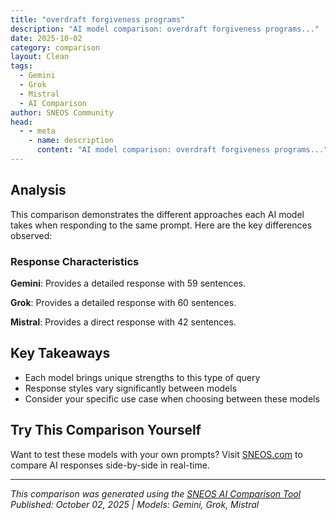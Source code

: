 ```yaml
---
title: "overdraft forgiveness programs"
description: "AI model comparison: overdraft forgiveness programs..."
date: 2025-10-02
category: comparison
layout: Clean
tags:
  - Gemini
  - Grok
  - Mistral
  - AI Comparison
author: SNEOS Community
head:
  - - meta
    - name: description
      content: "AI model comparison: overdraft forgiveness programs..."
---
```


<ChatComparison
  title="overdraft forgiveness programs"
  prompt="overdraft forgiveness programs"
  :responses='{
    "Gemini": "Overdraft forgiveness programs, also known as overdraft protection or overdraft privilege programs, are offered by some banks and credit unions as a way to cover transactions when your account balance dips below zero. They\u0027re designed to prevent declined transactions and the embarrassment and inconvenience that can come with them. However, they come with their own set of pros and cons, and it\u0027s crucial to understand how they work before relying on them.\n\nHere\u0027s a breakdown of what you need to know about overdraft forgiveness programs:\n\n**How They Work (Generally):**\n\n*   **Default Enrollment (Opt-In/Opt-Out):**  Historically, many banks automatically enrolled customers in overdraft programs.  However, regulations now require **opt-in** for overdraft coverage on **ATM and debit card transactions**.  This means you must *actively* choose to enroll in the program for it to cover those specific types of transactions.  Banks can still offer \u0022standard\u0022 overdraft coverage for checks and recurring electronic payments without requiring your opt-in.\n*   **Covering the Transaction:** When you attempt to make a transaction (check, debit card, ACH transfer, etc.) and you don\u0027t have enough funds in your account, the bank will \u0022cover\u0022 the transaction.  This means they\u0027ll pay it, even though you\u0027re overdrawn.\n*   **Overdraft Fee:**  The key catch is that the bank charges a fee for each overdraft transaction they cover.  These fees can range significantly but often hover around $30-$40 per transaction.\n*   **Repayment:** You are expected to repay the overdrawn amount *and* the overdraft fee, usually within a specified timeframe (e.g., within a few days or weeks). If you don\u0027t repay it, the bank may charge additional fees, suspend your account privileges, or even close your account and report it to credit bureaus.\n*   **Order of Transactions:**  Banks can sometimes process transactions in a way that maximizes overdraft fees.  For example, they might process the largest transactions first, which could lead to more smaller transactions being overdrawn. (This is a controversial practice and under scrutiny by regulators).\n\n**Types of Overdraft Coverage:**\n\n*   **Overdraft Privilege/Standard Overdraft:** This is the traditional type where the bank uses its discretion to cover your overdrafts, up to a certain limit. It relies on the bank\u0027s decision to pay or not pay, and you incur a fee for each paid transaction.\n*   **Overdraft Protection Link to Another Account:**  This involves linking your checking account to another account you have at the same bank (e.g., savings account, credit card, or line of credit). When you overdraw your checking account, funds are automatically transferred from the linked account to cover the overdraft.  There may be a transfer fee, but it\u0027s often lower than a standard overdraft fee.  If you\u0027re using a credit card or line of credit, you\u0027ll also be subject to interest charges on the transferred amount.\n*   **Overdraft Line of Credit:** This is a dedicated line of credit specifically for overdraft protection. It works similarly to a regular line of credit, with interest charges on the amount borrowed. Interest rates can be high.\n\n**Pros of Overdraft Forgiveness Programs:**\n\n*   **Preventing Declined Transactions:** Avoid the embarrassment and inconvenience of having a transaction declined, especially for essential payments.\n*   **Flexibility:** Provides a cushion for unexpected expenses or mistakes in budgeting.\n*   **Peace of Mind:**  Offers some assurance that important payments will go through, even if you\u0027re temporarily short on funds.\n\n**Cons of Overdraft Forgiveness Programs:**\n\n*   **High Fees:**  Overdraft fees are notoriously expensive and can quickly add up, turning a small overdraft into a costly problem.\n*   **Encourages Poor Financial Habits:**  Reliance on overdraft coverage can mask underlying financial issues and discourage responsible budgeting.\n*   **Potential for Debt:**  If you don\u0027t repay the overdraft promptly, you can fall into debt and face additional fees and interest charges.\n*   **Misleading Marketing:**  The term \u0022forgiveness\u0022 is somewhat misleading because you\u0027re not really being forgiven; you\u0027re paying a hefty fee for the privilege of overdrawing your account.\n*   **Variable Coverage:**  With \u0022overdraft privilege,\u0022 there\u0027s no guarantee that the bank will cover your overdraft every time. They can refuse to pay, resulting in a declined transaction and potentially a non-sufficient funds (NSF) fee.\n\n**Alternatives to Overdraft Forgiveness:**\n\n*   **Balance Alerts:** Set up alerts to notify you when your balance is low, giving you time to transfer funds or adjust spending.\n*   **Budgeting and Tracking Expenses:**  Develop a budget and track your spending to stay on top of your finances and avoid overdrawing your account in the first place.\n*   **Linking Accounts (Savings/Credit Card):**  Link your checking account to a savings account or credit card for automatic transfers in case of an overdraft.  This is usually cheaper than standard overdraft fees.\n*   **Negotiate with the Bank:** If you occasionally incur overdraft fees, try contacting the bank and asking them to waive the fee, especially if you have a good banking history.\n*   **Consider a Different Bank/Credit Union:**  Shop around for banks or credit unions that offer better overdraft policies, lower fees, or even no-fee overdraft protection options.  Some fintech companies offer accounts designed to prevent overdrafts altogether.\n*   **Build an Emergency Fund:**  Having a small emergency fund can help you cover unexpected expenses without resorting to overdraft protection.\n\n**Important Considerations:**\n\n*   **Read the Fine Print:**  Carefully review the terms and conditions of any overdraft program before enrolling. Pay attention to the fees, limits, repayment periods, and how the bank processes transactions.\n*   **Monitor Your Account:**  Regularly monitor your account balance and transactions to catch any errors or unexpected charges that could lead to an overdraft.\n*   **Don\u0027t Rely on It:**  Overdraft protection should be considered a last resort, not a regular banking practice.  Focus on managing your finances effectively to avoid overdrawing your account in the first place.\n*   **Opt-Out if Needed:** If you\u0027re not benefiting from an overdraft program or find yourself accumulating excessive fees, consider opting out. You can usually do this by contacting your bank or credit union.\n\n**Regulatory Scrutiny:**\n\nOverdraft fees have come under increased scrutiny from regulators like the Consumer Financial Protection Bureau (CFPB). The CFPB is actively working to reduce excessive fees and promote more transparent and consumer-friendly banking practices.  Expect to see continued changes and reforms in this area.\n\nIn conclusion, overdraft forgiveness programs can provide a temporary safety net, but they are generally an expensive solution. Understanding the terms and conditions, exploring alternatives, and practicing responsible financial management are crucial to avoiding overdraft fees and maintaining a healthy financial standing.\n",
    "Grok": "Overdraft forgiveness programs are initiatives offered by banks or financial institutions to waive or refund fees associated with overdrafts on a customer\u0027s account. These programs are often designed to assist customers who accidentally overdraw their accounts due to unexpected expenses or financial hardship. Below is an overview of overdraft forgiveness programs and related considerations:\n\n### What Are Overdraft Forgiveness Programs?\nOverdraft forgiveness programs vary by bank, but they generally include one or more of the following benefits:\n- **Fee Waivers:** Banks may waive overdraft fees for first-time offenses, small overdraft amounts, or under specific circumstances (e.g., financial hardship).\n- **Refunds:** Some banks may refund overdraft fees upon request, especially if the customer has a good history with the bank or if the overdraft was due to an error.\n- **Overdraft Protection:** Many programs encourage linking a savings account, credit card, or line of credit to cover overdrafts, sometimes with lower or no fees.\n- **Grace Periods:** Certain banks offer a grace period during which customers can deposit funds to cover the overdraft before a fee is charged.\n- **Fee Caps or Elimination:** Some banks have eliminated overdraft fees entirely or capped the number or amount of fees charged per day.\n\n### Why Do Banks Offer Overdraft Forgiveness?\n- **Customer Retention:** Waiving fees can help maintain customer satisfaction and prevent account closures.\n- **Regulatory Pressure:** Recent scrutiny from regulators like the Consumer Financial Protection Bureau (CFPB) has pushed banks to reduce or eliminate punitive overdraft fees.\n- **Competition:** Many banks and credit unions use low or no overdraft fees as a competitive advantage to attract customers.\n- **Social Responsibility:** Some institutions aim to support financially vulnerable customers by reducing the burden of fees.\n\n### Examples of Banks with Overdraft Forgiveness or Low-Fee Policies\nAs of recent years, several banks and credit unions have introduced customer-friendly overdraft policies. Here are a few examples (note that policies may change, so it\u0027s best to check with the specific bank for current terms):\n1. **Bank of America**:\n   - Introduced a \u0022Balance Connect\u0022 overdraft protection program with no fees for transfers from linked accounts.\n   - Eliminated non-sufficient funds (NSF) fees and reduced overdraft fees.\n   - Offers a 24-hour grace period to bring the account balance positive before charging a fee (as part of their SafeBalance Banking accounts in some cases).\n2. **Wells Fargo**:\n   - Provides a 24-hour grace period to cover overdrafts without a fee.\n   - Offers \u0022Extra Day Grace Period\u0022 for certain accounts, giving additional time to avoid fees.\n   - Waived overdraft fees for specific scenarios or upon customer request in some cases.\n3. **Chase**:\n   - Offers a grace period to deposit funds before charging an overdraft fee (specific terms apply).\n   - Provides overdraft protection with linked accounts, often without transfer fees.\n4. **Capital One**:\n   - Eliminated all overdraft fees for consumer banking accounts as of 2022.\n   - Offers a \u0022No-Fee Overdraft\u0022 option where transactions are declined instead of incurring a fee.\n5. **Ally Bank**:\n   - Offers up to $250 in overdraft fee forgiveness per year through their \u0022CoverDraft\u0022 service for qualifying direct deposit customers.\n   - No fees are charged for overdrafts under this limit.\n\n### How to Request Overdraft Forgiveness\nIf your bank charges an overdraft fee and you want to request forgiveness, follow these steps:\n1. **Contact Your Bank Promptly:** Call customer service or visit a branch as soon as possible after the fee is charged.\n2. **Explain the Situation:** Be honest about why the overdraft occurred (e.g., unexpected expense, error, or delay in a deposit). If it\u2019s your first overdraft, mention that.\n3. **Ask for a Waiver:** Politely request a one-time courtesy waiver or refund of the fee.\n4. **Highlight Your History:** If you\u2019ve been a long-term customer with a good record, mention your loyalty and responsible banking habits.\n5. **Consider Alternatives:** If the bank denies forgiveness, ask about overdraft protection options or other fee-reducing programs.\n\n### Tips to Avoid Overdraft Fees\n- **Set Up Alerts:** Many banks offer text or email notifications when your balance is low.\n- **Link Accounts:** Connect a savings account or line of credit for overdraft protection.\n- **Track Spending:** Use budgeting apps or regularly check your account balance.\n- **Opt Out of Overdraft Coverage:** You can often opt out of overdraft services for debit card transactions, meaning purchases will be declined rather than result in a fee (note: this may not apply to checks or automatic payments).\n- **Switch to a No-Fee Bank:** Consider banking with institutions that have eliminated overdraft fees.\n\n### Regulatory and Industry Trends\nIn recent years, overdraft fees have come under scrutiny due to their disproportionate impact on low-income customers. The CFPB and other regulatory bodies have encouraged or mandated reforms, leading many banks to reduce or eliminate these fees. For instance:\n- In 2021-2022, several major banks announced significant reductions in overdraft fees or introduced no-fee policies.\n- Some proposed rules aim to classify overdraft fees as loans, which would subject them to stricter regulations.\n\n### Things to Watch Out For\n- **Eligibility:** Overdraft forgiveness may not be available for repeat offenders or large overdraft amounts.\n- **Alternative Fees:** Some banks may charge fees for overdraft protection transfers or other services.\n- **Policy Changes:** Banks can change their overdraft policies, so it\u2019s important to stay updated on terms and conditions.\n\nIf you\u2019re looking for specific information about a bank\u2019s overdraft forgiveness program, let me know the name of the institution, and I can help research their current policies. Alternatively, if you\u2019re seeking general advice on managing overdrafts, feel free to ask!",
    "Mistral": "Overdraft forgiveness programs are initiatives offered by some banks and financial institutions to help customers manage and recover from overdraft fees. These programs are designed to provide relief to account holders who may have incurred overdraft fees due to financial hardship or other circumstances. Here are some key aspects of overdraft forgiveness programs:\n\n1. **Fee Waivers**: Some banks may waive overdraft fees for customers who enroll in their forgiveness programs. This can be particularly helpful for individuals who frequently incur these fees.\n\n2. **Grace Periods**: Certain programs offer a grace period during which customers can bring their account back to a positive balance without incurring additional fees.\n\n3. **Educational Resources**: Many forgiveness programs include financial education components to help customers better manage their finances and avoid future overdrafts. This can include budgeting tools, financial counseling, and tips on responsible spending.\n\n4. **Automatic Enrollment**: Some banks automatically enroll customers in overdraft forgiveness programs if they meet certain criteria, such as having a history of frequent overdrafts.\n\n5. **Limited-Time Offers**: These programs may be offered for a limited time, such as during periods of economic hardship or as part of a promotional campaign.\n\n6. **Eligibility Requirements**: Eligibility for overdraft forgiveness programs can vary. Some banks may require customers to have a certain account type, maintain a minimum balance, or meet other criteria.\n\n7. **Community and Non-Profit Partnerships**: In some cases, banks partner with community organizations or non-profits to offer overdraft forgiveness programs as part of broader financial wellness initiatives.\n\n8. **Customer Support**: Banks often provide additional customer support to help individuals navigate the forgiveness program and address any financial challenges they may be facing.\n\n### Examples of Overdraft Forgiveness Programs\n\n- **Bank of America**: Offers a program called \u0022Balance Assist\u0022 which provides small-dollar loans to help customers avoid overdraft fees.\n- **Chase**: Has introduced measures to reduce overdraft fees and provide more transparency to customers.\n- **Capital One**: Offers a \u0022No-Fee Overdraft\u0022 program for eligible customers, which waives overdraft fees on certain transactions.\n\n### How to Find Overdraft Forgiveness Programs\n\n1. **Contact Your Bank**: Reach out to your bank\u0027s customer service to inquire about any available overdraft forgiveness programs.\n2. **Check Bank Websites**: Many banks list their forgiveness programs and eligibility criteria on their websites.\n3. **Community Resources**: Look for financial wellness programs offered by local community organizations or non-profits.\n4. **Financial Advisors**: Consult with a financial advisor who can provide guidance on managing overdrafts and finding suitable programs.\n\n### Tips for Avoiding Overdrafts\n\n1. **Monitor Your Account**: Regularly check your account balance to ensure you have sufficient funds.\n2. **Set Up Alerts**: Use your bank\u0027s mobile app or online banking to set up low balance alerts.\n3. **Budgeting**: Create and stick to a budget to manage your spending and avoid overdrafts.\n4. **Emergency Fund**: Build an emergency fund to cover unexpected expenses and avoid overdrafts.\n\nOverdraft forgiveness programs can be a valuable resource for individuals struggling with overdraft fees. By taking advantage of these programs and implementing good financial habits, you can better manage your finances and avoid future overdrafts."
  }'
  published-date="12:40"
/>

## Analysis

This comparison demonstrates the different approaches each AI model takes when responding to the same prompt. Here are the key differences observed:

### Response Characteristics

**Gemini**: Provides a detailed response with 59 sentences. 

**Grok**: Provides a detailed response with 60 sentences. 

**Mistral**: Provides a direct response with 42 sentences. 

## Key Takeaways

- Each model brings unique strengths to this type of query
- Response styles vary significantly between models
- Consider your specific use case when choosing between these models

## Try This Comparison Yourself

Want to test these models with your own prompts? Visit [SNEOS.com](https://sneos.com) to compare AI responses side-by-side in real-time.

---

*This comparison was generated using the [SNEOS AI Comparison Tool](https://sneos.com)*
*Published: October 02, 2025 | Models: Gemini, Grok, Mistral*
